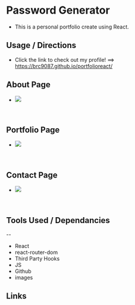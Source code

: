 # Password Generator

* This is a personal portfolio create using React. 

## Usage / Directions
* Click the link to check out my profile! ==> https://brc9087.github.io/portfolioreact/

## About Page
* ![](./src/images/aboutpage.PNG )

<br>

## Portfolio Page
* ![](./src/images/portfolio.PNG)

<br>
    
    
## Contact Page
*  ![](./src/images/contact.PNG)

<br>

## Tools Used / Dependancies
--
* React
* react-router-dom
* Third Party Hooks
* JS
* Github
* images

## Links
<!-- * APP: https://brc9087.github.io/portfolioreact/ -->
<!-- * REPO: https://github.com/brc9087/portfolioreact -->
